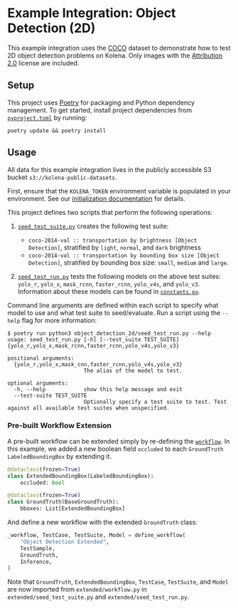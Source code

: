 # Example Integration: Object Detection (2D)

This example integration uses the [COCO](https://cocodataset.org/#overview) dataset to demonstrate how to test 2D
object detection problems on Kolena. Only images with the
[Attribution 2.0](https://creativecommons.org/licenses/by/2.0/) license are included.

## Setup

This project uses [Poetry](https://python-poetry.org/) for packaging and Python dependency management. To get started,
install project dependencies from [`pyproject.toml`](./pyproject.toml) by running:

```shell
poetry update && poetry install
```

## Usage

All data for this example integration lives in the publicly accessible S3 bucket `s3://kolena-public-datasets`.

First, ensure that the `KOLENA_TOKEN` environment variable is populated in your environment. See our
[initialization documentation](https://docs.kolena.io/installing-kolena/#initialization) for details.

This project defines two scripts that perform the following operations:

1. [`seed_test_suite.py`](object_detection_2d/seed_test_suite.py) creates the following test suite:

    - `coco-2014-val :: transportation by brightness [Object Detection]`, stratified by `light`, `normal`, and `dark`
        brightness
    - `coco-2014-val :: transportation by bounding box size [Object Detection]`, stratified by bounding box size:
        `small`, `medium` and `large`.

2. [`seed_test_run.py`](object_detection_2d/seed_test_run.py) tests the following models on the above test suites:
  `yolo_r`, `yolo_x`, `mask_rcnn`, `faster_rcnn`, `yolo_v4s`, and `yolo_v3`. Information about these models can be
  found in [`constants.py`](object_detection_2d/constants.py).

Command line arguments are defined within each script to specify what model to use and what test suite to
  seed/evaluate. Run a script using the `--help` flag for more information:

```shell
$ poetry run python3 object_detection_2d/seed_test_run.py --help
usage: seed_test_run.py [-h] [--test_suite TEST_SUITE] {yolo_r,yolo_x,mask_rcnn,faster_rcnn,yolo_v4s,yolo_v3}

positional arguments:
  {yolo_r,yolo_x,mask_cnn,faster_rcnn,yolo_v4s,yolo_v3}
                        The alias of the model to test.

optional arguments:
  -h, --help            show this help message and exit
  --test-suite TEST_SUITE
                        Optionally specify a test suite to test. Test against all available test suites when unspecified.
```

### Pre-built Workflow Extension

A pre-built workflow can be extended simply by re-defining the [`workflow`](object_detection_2d/extended/workflow.py). In
this example, we added a new boolean field `occluded` to each `GroundTruth` `LabeledBoundingBox` by extending it.

```python
@dataclass(frozen=True)
class ExtendedBoundingBox(LabeledBoundingBox):
    occluded: bool

@dataclass(frozen=True)
class GroundTruth(BaseGroundTruth):
    bboxes: List[ExtendedBoundingBox]
```

And define a new workflow with the extended `GroundTruth` class:

```python
_workflow, TestCase, TestSuite, Model = define_workflow(
    "Object Detection Extended",
    TestSample,
    GroundTruth,
    Inference,
)
```

Note that `GroundTruth`, `ExtendedBoundingBox`, `TestCase`, `TestSuite`, and `Model` are now imported from
`extended/workflow.py` in `extended/seed_test_suite.py` and `extended/seed_test_run.py`.
